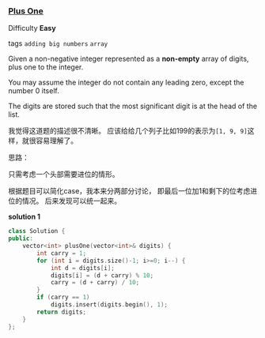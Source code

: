 ### [Plus One](https://leetcode.com/problems/plus-one/)

Difficulty **Easy**

tags `adding big numbers` `array`

Given a non-negative integer represented as a **non-empty** array of digits, plus one to the integer.

You may assume the integer do not contain any leading zero, except the number 0 itself.

The digits are stored such that the most significant digit is at the head of the list.


我觉得这道题的描述很不清晰。 应该给给几个列子比如199的表示为`[1, 9, 9]`这样，就很容易理解了。

思路：

只需考虑一个头部需要进位的情形。

根据题目可以简化case，我本来分两部分讨论， 即最后一位加1和剩下的位考虑进位的情况。 后来发现可以统一起来。

**solution 1**
```c++
class Solution {
public:
    vector<int> plusOne(vector<int>& digits) {
        int carry = 1;
        for (int i = digits.size()-1; i>=0; i--) {
            int d = digits[i];
            digits[i] = (d + carry) % 10; 
            carry = (d + carry) / 10;
        }
        if (carry == 1) 
            digits.insert(digits.begin(), 1);
        return digits;
    }
};
```

